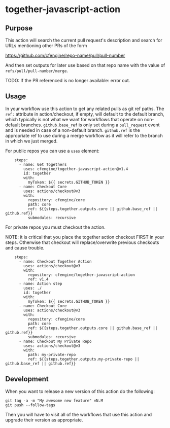 # together-javascript-action

## Purpose
This action will search the current pull request's description
and search for URLs mentioning other PRs of the form

https://github.com/cfengine/repo-name/pull/pull-number

And then set outputs for later use based on that repo name
with the value of `refs/pull/pull-number/merge`.

TODO: If the PR referenced is no longer available: error out.

## Usage
In your workflow use this action to get any related pulls as git ref paths.
The `ref:` attribute in action/checkout, if empty, will default to the default branch, which typically is not what we want for workflows that operate on non-default branches.
`github.base_ref` is only set during a `pull_request` event and is needed in case of a non-default branch.
`github.ref` is the appropriate ref to use during a merge workflow as it will refer to the branch in which we just merged.

For public repos you can use a `uses` element:

```
    steps: 
      - name: Get Togethers
        uses: cfengine/together-javascript-action@v1.4
        id: together
        with:
          myToken: ${{ secrets.GITHUB_TOKEN }}
      - name: Checkout Core
        uses: actions/checkout@v3
        with:
          repository: cfengine/core
          path: core
          ref: ${{steps.together.outputs.core || github.base_ref || github.ref}}
          submodules: recursive
```

For private repos you must checkout the action.

NOTE: it is critical that you place the together action checkout FIRST in your steps.
Otherwise that checkout will replace/overwrite previous checkouts and cause trouble.

```
    steps:
      - name: Checkout Together Action
        uses: actions/checkout@v3
        with:
          repository: cfengine/together-javascript-action
          ref: v1.4
      - name: Action step
        uses: ./
        id: together
        with:
          myToken: ${{ secrets.GITHUB_TOKEN }}
      - name: Checkout Core
        uses: actions/checkout@v3
        with:
          repository: cfengine/core
          path: core
          ref: ${{steps.together.outputs.core || github.base_ref || github.ref}}
          submodules: recursive
      - name: Checkout My Private Repo
        uses: actions/checkout@v3
        with:
          path: my-private-repo
          ref: ${{steps.together.outputs.my-private-repo || github.base_ref || github.ref}}
```


## Development

When you want to release a new version of this action do the following:

```
git tag -a -m "My awesome new feature" vN.M
git push --follow-tags
```

Then you will have to visit all of the workflows that use this action and upgrade their version as appropriate.
